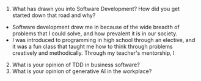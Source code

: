 
1. What has drawn you into Software Development? How did you get started down that road and why?

- Software development drew me in because of the wide breadth of problems that I could solve, and how prevalent it is in our society.
- I was introduced to programming in high school through an elective, and it was a fun class that taught me how to think through problems creatively and methodically. Through my teacher's mentorship, I 


2. What is your opinion of TDD in business software?
3. What is your opinion of generative AI in the workplace?
